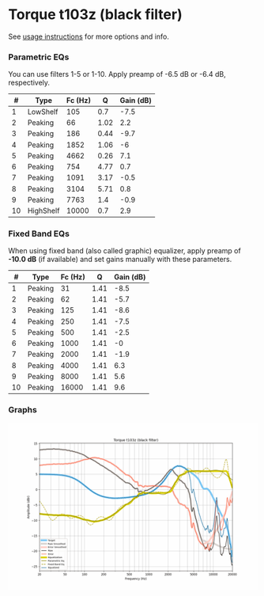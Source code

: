 # Torque t103z (black filter)
See [usage instructions](https://github.com/jaakkopasanen/AutoEq#usage) for more options and info.

### Parametric EQs
You can use filters 1-5 or 1-10. Apply preamp of -6.5 dB or -6.4 dB, respectively.

|   # | Type      |   Fc (Hz) |    Q |   Gain (dB) |
|-----|-----------|-----------|------|-------------|
|   1 | LowShelf  |       105 | 0.7  |        -7.5 |
|   2 | Peaking   |        66 | 1.02 |         2.2 |
|   3 | Peaking   |       186 | 0.44 |        -9.7 |
|   4 | Peaking   |      1852 | 1.06 |        -6   |
|   5 | Peaking   |      4662 | 0.26 |         7.1 |
|   6 | Peaking   |       754 | 4.77 |         0.7 |
|   7 | Peaking   |      1091 | 3.17 |        -0.5 |
|   8 | Peaking   |      3104 | 5.71 |         0.8 |
|   9 | Peaking   |      7763 | 1.4  |        -0.9 |
|  10 | HighShelf |     10000 | 0.7  |         2.9 |

### Fixed Band EQs
When using fixed band (also called graphic) equalizer, apply preamp of **-10.0 dB** (if available) and set gains manually with these parameters.

|   # | Type    |   Fc (Hz) |    Q |   Gain (dB) |
|-----|---------|-----------|------|-------------|
|   1 | Peaking |        31 | 1.41 |        -8.5 |
|   2 | Peaking |        62 | 1.41 |        -5.7 |
|   3 | Peaking |       125 | 1.41 |        -8.6 |
|   4 | Peaking |       250 | 1.41 |        -7.5 |
|   5 | Peaking |       500 | 1.41 |        -2.5 |
|   6 | Peaking |      1000 | 1.41 |        -0   |
|   7 | Peaking |      2000 | 1.41 |        -1.9 |
|   8 | Peaking |      4000 | 1.41 |         6.3 |
|   9 | Peaking |      8000 | 1.41 |         5.6 |
|  10 | Peaking |     16000 | 1.41 |         9.6 |

### Graphs
![](./Torque%20t103z%20(black%20filter).png)
